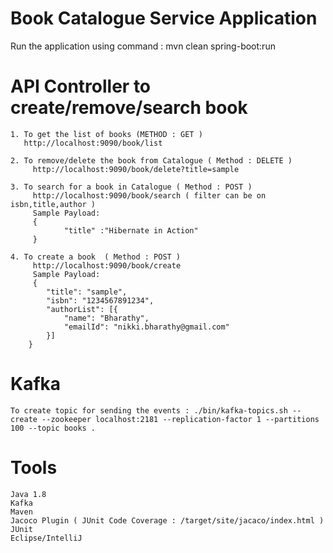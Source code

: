 # Book Catalogue Service Application

Run the application using command :
	mvn clean spring-boot:run



# API Controller to create/remove/search book

	1. To get the list of books (METHOD : GET )
	   http://localhost:9090/book/list
		
	2. To remove/delete the book from Catalogue ( Method : DELETE )
		 http://localhost:9090/book/delete?title=sample
		 
	3. To search for a book in Catalogue ( Method : POST )
		 http://localhost:9090/book/search ( filter can be on isbn,title,author )
		 Sample Payload: 
		 {
    			"title" :"Hibernate in Action"
		 }
		 
    4. To create a book  ( Method : POST )
		 http://localhost:9090/book/create
		 Sample Payload:
		 {
		  	"title": "sample",
		    "isbn": "1234567891234",
		  	"authorList": [{
		  		"name": "Bharathy",
		  		"emailId": "nikki.bharathy@gmail.com"
		  	}]
		}
# Kafka 
	To create topic for sending the events : ./bin/kafka-topics.sh --create --zookeeper localhost:2181 --replication-factor 1 --partitions 100 --topic books .

# Tools

	Java 1.8
	Kafka
	Maven
	Jacoco Plugin ( JUnit Code Coverage : /target/site/jacaco/index.html )
	JUnit
	Eclipse/IntelliJ 
